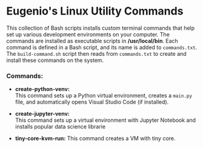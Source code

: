 # **Eugenio's Linux Utility Commands**

This collection of Bash scripts installs custom terminal commands that help set up various development environments on your computer. The commands are installed as executable scripts in **/usr/local/bin**. Each command is defined in a Bash script, and its name is added to `commands.txt`. The `build-command.sh` script then reads from `commands.txt` to create and install these commands on the system.

### Commands:
- **create-python-venv:**  
  This command sets up a Python virtual environment, creates a `main.py` file, and automatically opens Visual Studio Code (if installed).

- **create-jupyter-venv:**  
  This command sets up a virtual environment with Jupyter Notebook and installs popular data science librarie

- **tiny-core-kvm-run:**
  This command creates a VM with tiny core.
